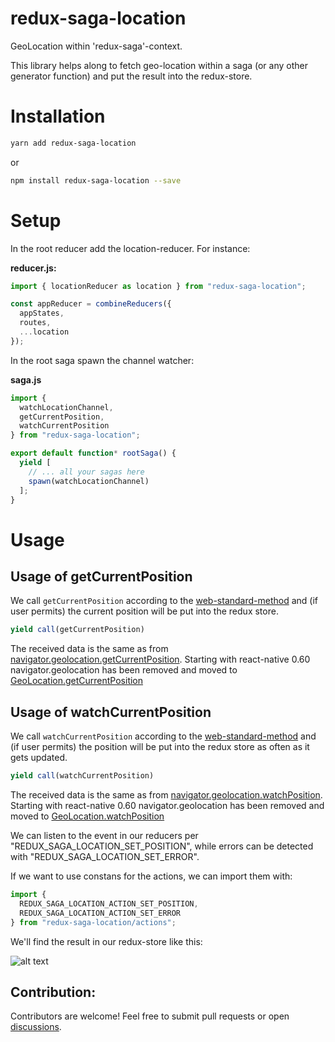 # redux-saga-location

GeoLocation within 'redux-saga'-context.

This library helps along to fetch geo-location within a saga (or any other generator function) and put the result into the redux-store.

# Installation

```bash
yarn add redux-saga-location
```

or

```bash
npm install redux-saga-location --save
```

# Setup

In the root reducer add the location-reducer. For instance:

**reducer.js:**

```javascript
import { locationReducer as location } from "redux-saga-location";

const appReducer = combineReducers({
  appStates,
  routes,
  ...location
});
```

In the root saga spawn the channel watcher:

**saga.js**

```javascript
import {
  watchLocationChannel,
  getCurrentPosition,
  watchCurrentPosition
} from "redux-saga-location";

export default function* rootSaga() {
  yield [
    // ... all your sagas here
    spawn(watchLocationChannel)
  ];
}
```

# Usage

## Usage of getCurrentPosition

We call `getCurrentPosition` according to the [web-standard-method](https://developer.mozilla.org/en-US/docs/Web/API/Geolocation/getCurrentPosition) and (if user permits) the current position will be put into the redux store.

```javascript
yield call(getCurrentPosition)
```

The received data is the same as from [navigator.geolocation.getCurrentPosition](https://developer.mozilla.org/en-US/docs/Web/API/Geolocation/getCurrentPosition).
Starting with react-native 0.60 navigator.geolocation has been removed and moved to [GeoLocation.getCurrentPosition](https://github.com/react-native-community/react-native-geolocation)

## Usage of watchCurrentPosition

We call `watchCurrentPosition` according to the [web-standard-method](https://developer.mozilla.org/en-US/docs/Web/API/Geolocation/watchPosition) and (if user permits) the position will be put into the redux store as often as it gets updated.

```javascript
yield call(watchCurrentPosition)
```

The received data is the same as from [navigator.geolocation.watchPosition](https://developer.mozilla.org/en-US/docs/Web/API/Geolocation/watchPosition).
Starting with react-native 0.60 navigator.geolocation has been removed and moved to [GeoLocation.watchPosition](https://github.com/react-native-community/react-native-geolocation)

We can listen to the event in our reducers per "REDUX_SAGA_LOCATION_SET_POSITION", while errors can be detected with "REDUX_SAGA_LOCATION_SET_ERROR".

If we want to use constans for the actions, we can import them with:

```javascript
import {
  REDUX_SAGA_LOCATION_ACTION_SET_POSITION,
  REDUX_SAGA_LOCATION_ACTION_SET_ERROR
} from "redux-saga-location/actions";
```

We'll find the result in our redux-store like this:

![alt text](https://github.com/itinance/redux-saga-location/blob/master/instructions/redux-saga-location.png?raw=true)

## Contribution:

Contributors are welcome! Feel free to submit pull requests or open [discussions](https://github.com/itinance/redux-saga-location/issues).
